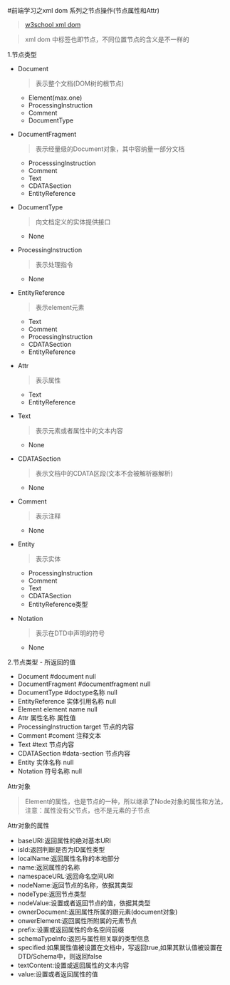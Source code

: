 #前端学习之xml dom 系列之节点操作(节点属性和Attr)
>[w3school xml dom](http://www.w3school.com.cn/xmldom/index.asp) 

>xml dom 中标签也即节点，不同位置节点的含义是不一样的

1.节点类型

- Document
  >表示整个文档(DOM树的根节点)
  * Element(max.one)
  * Processinglnstruction
  * Comment
  * DocumentType

- DocumentFragment
  >表示经量级的Document对象，其中容纳量一部分文档
  * Processsinglnstruction
  * Comment
  * Text
  * CDATASection
  * EntityReference

- DocumentType
  > 向文档定义的实体提供接口
  * None

- Processinglnstruction
  > 表示处理指令
  * None

- EntityReference
  > 表示element元素
  * Text
  * Comment
  * Processinglnstruction
  * CDATASection
  * EntityReference

- Attr
  > 表示属性
  * Text
  * EntityReference

- Text
  > 表示元素或者属性中的文本内容
  * None

- CDATASection
  > 表示文档中的CDATA区段(文本不会被解析器解析)
  * None

- Comment
  > 表示注释
  * None

- Entity
  > 表示实体
  * Processinglnstruction
  * Comment
  * Text
  * CDATASection
  * EntityReference类型

- Notation
  > 表示在DTD中声明的符号
  * None

2.节点类型 - 所返回的值
 
- Document	#document	null
- DocumentFragment	#documentfragment	null
- DocumentType	#doctype名称	null
- EntityReference	实体引用名称	null
- Element	element name	null
- Attr	属性名称	属性值
- Processinglnstruction	target	节点的内容
- Comment	#coment	注释文本
- Text	#text	节点内容
- CDATASection	#data-section	节点内容
- Entity	实体名称	null
- Notation	符号名称	null

Attr对象
> Element的属性，也是节点的一种，所以继承了Node对象的属性和方法，注意：属性没有父节点，也不是元素的子节点

Attr对象的属性

* baseURI:返回属性的绝对基本URI
* isId:返回判断是否为ID属性类型
* localName:返回属性名称的本地部分
* name:返回属性的名称
* namespaceURL:返回命名空间URI
* nodeName:返回节点的名称，依据其类型
* nodeType:返回节点类型
* nodeValue:设置或者返回节点的值，依据其类型
* ownerDocument:返回属性所属的跟元素(document对象)
* onwerElement:返回属性所附属的元素节点
* prefix:设置或返回属性的命名空间前缀
* schemaTypeInfo:返回与属性相关联的类型信息
* specified:如果属性值被设置在文档中，写返回true,如果其默认值被设置在DTD/Schema中，则返回false
* textContent:设置或返回属性的文本内容
* value:设置或者返回属性的值
